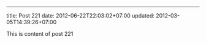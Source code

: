 ---
title: Post 221
date: 2012-06-22T22:03:02+07:00
updated: 2012-03-05T14:39:26+07:00

This is content of post 221